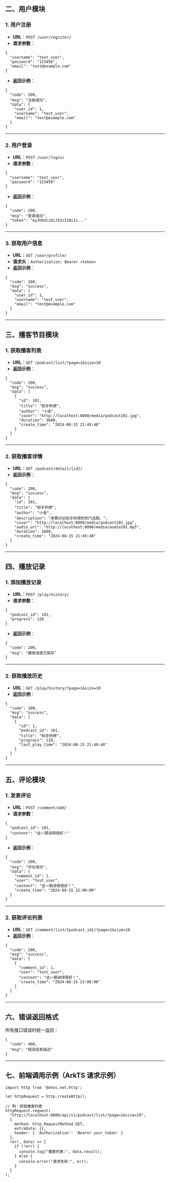 ## 二、用户模块

### 1. 用户注册

- **URL**：`POST /user/register/`
- **请求参数**：

```
{
  "username": "test_user",
  "password": "123456",
  "email": "test@example.com"
}
```

- **返回示例**：

```
{
  "code": 200,
  "msg": "注册成功",
  "data": {
    "user_id": 1,
    "username": "test_user",
    "email": "test@example.com"
  }
}
```

------

### 2. 用户登录

- **URL**：`POST /user/login/`
- **请求参数**：

```
{
  "username": "test_user",
  "password": "123456"
}
```

- **返回示例**：

```
{
  "code": 200,
  "msg": "登录成功",
  "token": "eyJhbGciOiJIUzI1NiIs..."
}
```

------

### 3. 获取用户信息

- **URL**：`GET /user/profile/`
- **请求头**：`Authorization: Bearer <token>`
- **返回示例**：

```
{
  "code": 200,
  "msg": "success",
  "data": {
    "user_id": 1,
    "username": "test_user",
    "email": "test@example.com"
  }
}
```

------

## 三、播客节目模块

### 1. 获取播客列表

- **URL**：`GET /podcast/list/?page=1&size=10`
- **返回示例**：

```
{
  "code": 200,
  "msg": "success",
  "data": [
    {
      "id": 101,
      "title": "知乎热榜",
      "author": "小张",
      "cover": "http://localhost:8000/media/podcast101.jpg",
      "duration": 3600,
      "create_time": "2024-08-15 21:49:48"
    }
  ]
}
```

------

### 2. 获取播客详情

- **URL**：`GET /podcast/detail/{id}/`
- **返回示例**：

```
{
  "code": 200,
  "msg": "success",
  "data": {
    "id": 101,
    "title": "知乎热榜",
    "author": "小张",
    "description": "本期讨论知乎热榜的热门话题。",
    "cover": "http://localhost:8000/media/podcast101.jpg",
    "audio_url": "http://localhost:8000/media/audio101.mp3",
    "duration": 3600,
    "create_time": "2024-08-15 21:49:48"
  }
}
```

------

## 四、播放记录

### 1. 添加播放记录

- **URL**：`POST /play/history/`
- **请求参数**：

```
{
  "podcast_id": 101,
  "progress": 120
}
```

- **返回示例**：

```
{
  "code": 200,
  "msg": "播放进度已保存"
}
```

------

### 2. 获取播放历史

- **URL**：`GET /play/history/?page=1&size=10`
- **返回示例**：

```
{
  "code": 200,
  "msg": "success",
  "data": [
    {
      "id": 1,
      "podcast_id": 101,
      "title": "知乎热榜",
      "progress": 120,
      "last_play_time": "2024-08-15 21:49:48"
    }
  ]
}
```

------

## 五、评论模块

### 1. 发表评论

- **URL**：`POST /comment/add/`
- **请求参数**：

```
{
  "podcast_id": 101,
  "content": "这一期讲得很好！"
}
```

- **返回示例**：

```
{
  "code": 200,
  "msg": "评论成功",
  "data": {
    "comment_id": 1,
    "user": "test_user",
    "content": "这一期讲得很好！",
    "create_time": "2024-08-15 22:00:00"
  }
}
```

------

### 2. 获取评论列表

- **URL**：`GET /comment/list/{podcast_id}/?page=1&size=10`
- **返回示例**：

```
{
  "code": 200,
  "msg": "success",
  "data": [
    {
      "comment_id": 1,
      "user": "test_user",
      "content": "这一期讲得很好！",
      "create_time": "2024-08-15 22:00:00"
    }
  ]
}
```

------

## 六、错误返回格式

所有接口错误时统一返回：

```
{
  "code": 400,
  "msg": "错误信息描述"
}
```

------

## 七、前端调用示例（ArkTS 请求示例）

```
import http from '@ohos.net.http';

let httpRequest = http.createHttp();

// 例：获取播客列表
httpRequest.request(
  "http://localhost:8000/api/v1/podcast/list/?page=1&size=10",
  {
    method: http.RequestMethod.GET,
    extraData: {},
    header: { 'Authorization': 'Bearer your_token' }
  },
  (err, data) => {
    if (!err) {
      console.log("播客列表:", data.result);
    } else {
      console.error("请求失败:", err);
    }
  }
);
```